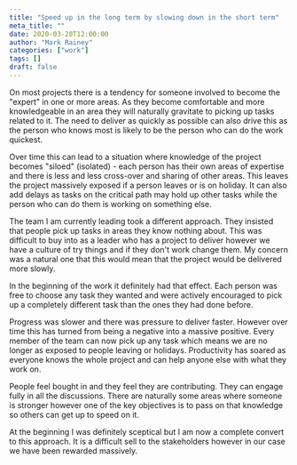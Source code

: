 ```yaml
---
title: "Speed up in the long term by slowing down in the short term"
meta_title: ""
date: 2020-03-20T12:00:00
author: "Mark Rainey"
categories: ["work"]
tags: []
draft: false
---
```

On most projects there is a tendency for someone involved to become the "expert" in one or more areas. As they become comfortable and more knowledgeable in an area they will naturally gravitate to picking up tasks related to it. The need to deliver as quickly as possible can also drive this as the person who knows most is likely to be the person who can do the work quickest.

Over time this can lead to a situation where knowledge of the project becomes "siloed" (isolated) - each person has their own areas of expertise and there is less and less cross-over and sharing of other areas. This leaves the project massively exposed if a person leaves or is on holiday. It can also add delays as tasks on the critical path may hold up other tasks while the person who can do them is working on something else.

The team I am currently leading took a different approach. They insisted that people pick up tasks in areas they know nothing about. This was difficult to buy into as a leader who has a project to deliver however we have a culture of try things and if they don't work change them. My concern was a natural one that this would mean that the project would be delivered more slowly.

In the beginning of the work it definitely had that effect. Each person was free to choose any task they wanted and were actively encouraged to pick up a completely different task than the ones they had done before. 

Progress was slower and there was pressure to deliver faster. However over time this has turned from being a negative into a massive positive. Every member of the team can now pick up any task which means we are no longer as exposed to people leaving or holidays. Productivity has soared as everyone knows the whole project and can help anyone else with what they work on.

People feel bought in and they feel they are contributing. They can engage fully in all the discussions. There are naturally some areas where someone is stronger however one of the key objectives is to pass on that knowledge so others can get up to speed on it.

At the beginning I was definitely sceptical but I am now a complete convert to this approach. It is a difficult sell to the stakeholders however in our case we have been rewarded massively.



